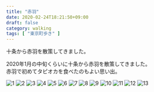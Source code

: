 ```yaml
---
title: "赤羽"
date: 2020-02-24T18:21:50+09:00
draft: false
category: walking
tags: [ "東京町歩き" ]
---
```

十条から赤羽を散策してきました。  

<!--more-->
2020年1月の中旬くらいに十条から赤羽を散策してきました。  
赤羽で初めてタピオカを食べたのもよい思い出。  

![1](img/1-1.jpg)
![2](img/1-2.jpg)
![3](img/1-3.jpg)
![4](img/1-4.jpg)
![5](img/1-5.jpg)
![6](img/1-6.jpg)
![7](img/1-7.jpg)
![8](img/1-8.jpg)
![9](img/1-9.jpg)
![10](img/1-10.jpg)
![11](img/1-11.jpg)
![12](img/1-12.jpg)
![13](img/1-13.jpg)

